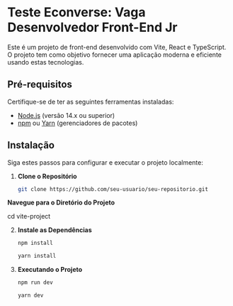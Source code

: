 # Teste Econverse: Vaga Desenvolvedor Front-End Jr

Este é um projeto de front-end desenvolvido com Vite, React e TypeScript. O projeto tem como objetivo fornecer uma aplicação moderna e eficiente usando estas tecnologias.

## Pré-requisitos

Certifique-se de ter as seguintes ferramentas instaladas:

- [Node.js](https://nodejs.org/) (versão 14.x ou superior)
- [npm](https://www.npmjs.com/) ou [Yarn](https://classic.yarnpkg.com/) (gerenciadores de pacotes)

## Instalação

Siga estes passos para configurar e executar o projeto localmente:

1. **Clone o Repositório**

   ```bash
   git clone https://github.com/seu-usuario/seu-repositorio.git
   ```

**Navegue para o Diretório do Projeto**

cd vite-project

2. **Instale as Dependências**

   ```bash
   npm install

   yarn install

   ```

3. **Executando o Projeto**

   ```bash
   npm run dev

   yarn dev
   ```
